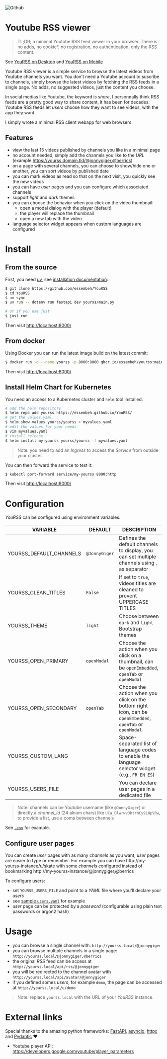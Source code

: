 ![Github](https://img.shields.io/github/tag/essembeh/yourss.svg)


# Youtube RSS viewer

> TL;DR; a minimal Youtube RSS feed viewer in your browser. There is no adds, no cookie*, no registration, no authentication, only the RSS content.

See [YouRSS on Desktop](./images/yourss_desktop.png) and [YouRSS on Mobile](./images/yourss_mobile.png)

Youtube RSS viewer is a simple service to browse the latest videos from Youtube channels you want.
You don't need a Youtube account to suscribe to channels, simply browse the latest videos by fetching the RSS feeds in a single page. No adds, no suggested videos, just the content you choose.

In social medias like Youtube, the keyword is *share*, I personnally think RSS feeds are a pretty good way to share content, it has been for decades. Youtube RSS feeds let *users* choose how they want to see videos, with the app they want.

I simply wrote a minimal RSS client webapp for web browsers.

## Features

- view the last 15 videos published by channels you like in a minimal page
- no account needed, simply add the channels you like to the *URL* (example https://yourss.domain.tld/@jonnygiger,@berrics)
- on a page with several channels, you can choose to show/hide one or another, you can sort videos by published date
- you can mark videos as read so that on the next visit, you quickly see the new videos
- you can have *user* pages and you can configure which associated channels 
- support *light* and *dark* themes
- you can choose the behavior when you click on the video thumbnail:
  - open a modal dialog with the player (default)
  - the player will replace the thumbnail
  - open a new tab with the video
- language selector widget appears when custom languages are configured

# Install

## From the source

First, you need [uv](https://docs.astral.sh/uv/), see [installation documentation](https://docs.astral.sh/uv/getting-started/installation/):

```sh
$ git clone https://github.com/essembeh/YouRSS
$ cd YouRSS
$ uv sync
$ uv run -- dotenv run fastapi dev yourss/main.py

# or if you use just
$ just run
```

Then visit [http://localhost:8000/](http://localhost:8000/)

## From docker

Using Docker you can run the latest image build on the latest commit:

```sh
$ docker run -d --name yourss -p 8000:8000 ghcr.io/essembeh/yourss:main
```

Then visit [http://localhost:8000/](http://localhost:8000/)

## Install Helm Chart for Kubernetes

You need an access to a Kubernetes cluster and `helm` tool installed.
```sh
# add the helm repository
$ helm repo add yourss https://essembeh.github.io/YouRSS/ 
# get the values.yaml
$ helm show values yourss/yourss > myvalues.yaml
# edit the values for your needs
$ vim myvalues.yaml
# install release
$ helm install my-yourss yourss/yourss -f myvalues.yaml
```

> Note: you need to add an *Ingress* to access the *Service* from outside your cluster.

You can then forward the service to test it:

```sh
$ kubectl port-forward service/my-yourss 8000:http
```

Then visit [http://localhost:8000/](http://localhost:8000/)

# Configuration

*YouRSS* can be configured using environment variables.

| VARIABLE | DEFAULT | DESCRIPTION |
|----------|---------|-------------|
| YOURSS_DEFAULT_CHANNELS | `@JonnyGiger` | Defines the default channels to display, you can set multiple channels using `,` as separator |
| YOURSS_CLEAN_TITLES | `False` | If set to `true`, videos titles are cleaned to prevent UPPERCASE TITLES |
| YOURSS_THEME | `light` | Choose between `dark` and `light` Bootstrap themes |
| YOURSS_OPEN_PRIMARY | `openModal` | Choose the action when you click on a thumbnail, can be `openEmbedded`, `openTab` or `openModal` |
| YOURSS_OPEN_SECONDARY | `openTab` | Choose the action when you click on the bottom right icon, can be `openEmbedded`, `openTab` or `openModal` |
| YOURSS_CUSTOM_LANG |  | Space-separated list of language codes to enable the language selector widget (e.g., `FR EN ES`) |
| YOURSS_USERS_FILE |  | You can declare user pages in a dedicated file |

> Note: channels can be Youtube username (like `@JonnyGiger`) or directly a *channel_id* (24 alnum chars) like `UCa_Dlwrwv3ktrhCy91HpVRw`, to provide a list, use a coma between channels

See [`.env`](./.env) for example.

## Configure user pages

You can create *user* pages with as many *channels* as you want, *user* pages are easier to type or remember.
For example you can have http://my-yourss-instance/u/skate with some *channels* configured instead of bookmarking http://my-yourss-instance/@jonnygiger,@berrics 

To configure users:
- set `YOURSS_USERS_FILE` and point to a *YAML* file where you'll declare your *users*
- see [sample `users.yaml`](./samples/users.yaml) for example
- *user* page can be protected by a *password* (configurable using plain text passwords or argon2 hash)

# Usage

- you can browse a single channel with: `http://yourss.local/@jonnygiger`
- you can browse multiple channels in a single page: `http://yourss.local/@jonnygiger,@berrics`
- the original *RSS* feed can be access at `http://yourss.local/api/rss/@jonnygiger`
- you will be redirected to the channel avatar with `http://yourss.local/api/avatar/@jonnygiger`
- if you defined somes *users*, for example `demo`, the page can be accessed at `http://yourss.local/u/demo`

> Note: replace `yourss.local` with the URL of your *YouRSS* instance.

# External links

Special thanks to the amazing python frameworks: [FastAPI](https://fastapi.tiangolo.com/), [asyncio](https://docs.python.org/fr/3/library/asyncio.html), [httpx](https://www.python-httpx.org/) and [Pydantic](https://docs.pydantic.dev/) ♥️


- Youtube player API: https://developers.google.com/youtube/player_parameters
